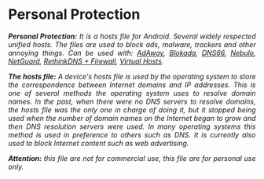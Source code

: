 # Personal Protection
<div align="justify">
  <p><i><b>Personal Protection:</b>
It is a hosts file for Android.
Several widely respected unified hosts.
   The files are used to block ads, malware,
   trackers and other annoying things. Can be used with:
   <a href="https://adaway.org/">AdAway</a>,
   <a href="https://blokada.org/?lang=es">Blokada</a>,
   <a href="https://github.com/julian-klode/dns66">DNS66</a>,
   <a href="https://github.com/Ch4t4r/Nebulo">Nebulo</a>,
   <a href="https://netguard.me/">NetGuard</a>,
   <a href="https://github.com/celzero/rethink-app">RethinkDNS + Firewall</a>,
   <a href="https://play.google.com/store/apps/details?id=com.github.xfalcon.vhosts">Virtual Hosts</a>.</i></p>
   <p><i><b>The hosts file:</b>
A device's hosts file is used by the operating
system to store the correspondence between Internet
domains and IP addresses.  This is one of several
methods the operating system uses to resolve domain 
names. In the past, when there were no DNS servers
to resolve domains, the hosts file was the only one
in charge of doing it, but it stopped being used
when the number of domain names on the Internet
began to grow and then DNS resolution servers
were used.  In many operating systems this method
is used in preference to others such as DNS.
It is currently also used to block Internet content
such as web advertising.</i></p>
  <p><i><b>Attention:</b> this file are not for commercial
use, this file are for personal use only.
    </i></p>
</div>

